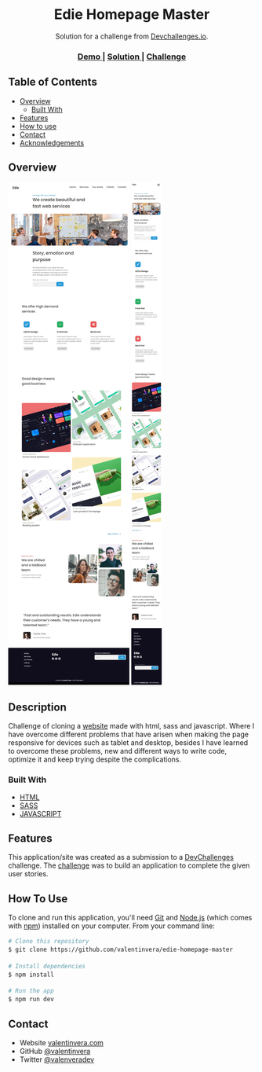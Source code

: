 <h1 align="center">Edie Homepage Master</h1>

<div align="center">
   Solution for a challenge from  <a href="http://devchallenges.io" target="_blank">Devchallenges.io</a>.
</div>

<div align="center">
  <h3>
    <a href="https://ediehomepagemaster.vercel.app/" target="_blank">
      Demo
    </a>
    <span> | </span>
    <a href="https://ediehomepagemaster.vercel.app/"target="_blank">
      Solution
    </a>
    <span> | </span>
    <a href="https://devchallenges.io/challenges/xobQBuf8zWWmiYMIAZe0"
    target="_blank">
      Challenge
    </a>
  </h3>
</div>

## Table of Contents

- [Overview](#overview)
  - [Built With](#built-with)
- [Features](#features)
- [How to use](#how-to-use)
- [Contact](#contact)
- [Acknowledgements](#acknowledgements)

## Overview

![screenshot](/screenshot-desktop.jpeg)
![screenshot](/screenshot-mobile.jpeg)

## Description

Challenge of cloning a <a href="https://ediehomepagemaster.vercel.app/" target="_blank">website</a> made with html, sass and javascript. Where I have overcome different problems that have arisen when making the page responsive for devices such as tablet and desktop, besides I have learned to overcome these problems, new and different ways to write code, optimize it and keep trying despite the complications. 

### Built With

- [HTML](https://html.com/)
- [SASS](https://sass-lang.com/)
- [JAVASCRIPT](https://www.javascript.com/)

## Features

This application/site was created as a submission to a [DevChallenges](https://devchallenges.io/challenges) challenge. The [challenge](https://devchallenges.io/challenges/xobQBuf8zWWmiYMIAZe0) was to build an application to complete the given user stories.

## How To Use

To clone and run this application, you'll need [Git](https://git-scm.com) and [Node.js](https://nodejs.org/en/download/) (which comes with [npm](http://npmjs.com)) installed on your computer. From your command line:

```bash
# Clone this repository
$ git clone https://github.com/valentinvera/edie-homepage-master

# Install dependencies
$ npm install

# Run the app
$ npm run dev
```

## Contact

- Website [valentinvera.com](https://valentinvera.vercel.app/)
- GitHub [@valentinvera](https://github.com/valentinvera)
- Twitter [@valenveradev](https://twitter.com/valenveradev)
